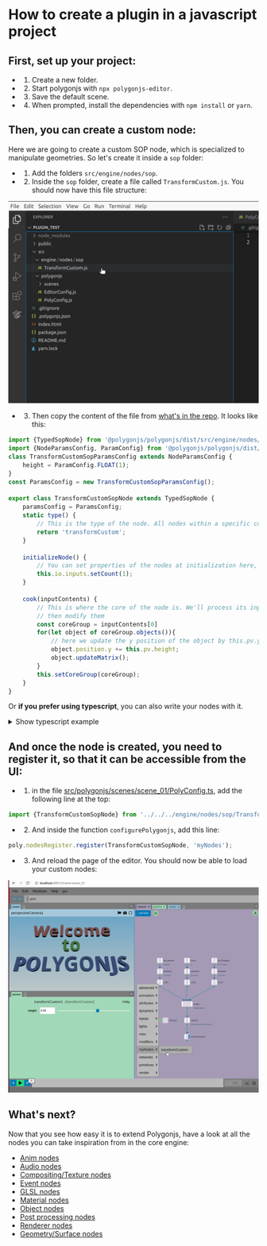 # How to create a plugin in a javascript project

## First, set up your project:

- 1. Create a new folder.
- 2. Start polygonjs with `npx polygonjs-editor`.
- 3. Save the default scene.
- 4. When prompted, install the dependencies with `npm install` or `yarn`.

## Then, you can create a custom node:

Here we are going to create a custom SOP node, which is specialized to manipulate geometries. So let's create it inside a `sop` folder:

- 1. Add the folders `src/engine/nodes/sop`.
- 2. Inside the `sop` folder, create a file called `TransformCustom.js`. You should now have this file structure:

![File Structure](https://github.com/polygonjs/plugins_tutorials/blob/main/public/files.jpg?raw=true)

- 3. Then copy the content of the file from [what's in the repo](https://github.com/polygonjs/plugins_tutorials/blob/main/src/engine/nodes/sop/TransformCustom.js). It looks like this:

``` js
import {TypedSopNode} from '@polygonjs/polygonjs/dist/src/engine/nodes/sop/_Base';
import {NodeParamsConfig, ParamConfig} from '@polygonjs/polygonjs/dist/src/engine/nodes/utils/params/ParamsConfig';
class TransformCustomSopParamsConfig extends NodeParamsConfig {
    height = ParamConfig.FLOAT(1);
}
const ParamsConfig = new TransformCustomSopParamsConfig();

export class TransformCustomSopNode extends TypedSopNode {
    paramsConfig = ParamsConfig;
    static type() {
        // This is the type of the node. All nodes within a specific context (such as SOP, COP, OBJ) must have a unique type.
        return 'transformCustom';
    }

    initializeNode() {
        // You can set properties of the nodes at initialization here, such as the number of inputs
        this.io.inputs.setCount(1);
    }

    cook(inputContents) {
        // This is where the core of the node is. We'll process its inputs (inputContents)
        // then modify them
        const coreGroup = inputContents[0]
        for(let object of coreGroup.objects()){
            // here we update the y position of the object by this.pv.y, which is the value of the parameter height;
            object.position.y += this.pv.height;
            object.updateMatrix();
        }
        this.setCoreGroup(coreGroup);
    }
}
```

Or **if you prefer using typescript**, you can also write your nodes with it.

<details>
<summary>Show typescript example</summary>

The file is [almost the same](https://github.com/polygonjs/plugins_tutorials/blob/main/src/engine/nodes/sop/TransformCustomInTS.ts):


``` ts
import { CoreGroup } from '@polygonjs/polygonjs/dist/src/core/geometry/Group';
import {TypedSopNode} from '@polygonjs/polygonjs/dist/src/engine/nodes/sop/_Base';
import {NodeParamsConfig, ParamConfig} from '@polygonjs/polygonjs/dist/src/engine/nodes/utils/params/ParamsConfig';
class TransformCustomSopParamsConfig extends NodeParamsConfig {
    height = ParamConfig.FLOAT(1);
}
const ParamsConfig = new TransformCustomSopParamsConfig();

export class TransformCustomInTSSopNode extends TypedSopNode<TransformCustomSopParamsConfig> {
    paramsConfig = ParamsConfig;
    static type() {
        // This is the type of the node. All nodes within a specific context (such as SOP, COP, OBJ) must have a unique type.
        return 'transformCustomInTS';
    }

    initializeNode() {
        // You can set properties of the nodes at initialization here, such as the number of inputs
        this.io.inputs.setCount(1);
    }

    override cook(inputContents:CoreGroup[]) {
        // This is where the core of the node is. We'll process its inputs (inputContents)
        // then modify them
        const coreGroup = inputContents[0]
        for(let object of coreGroup.objects()){
            // here we update the y position of the object by this.pv.y, which is the value of the parameter height;
            object.position.y += this.pv.height;
            object.updateMatrix();
        }
        this.setCoreGroup(coreGroup);
    }
}
```

The main differences between writing your node with javascript and typescript are:

- you need to give the parameter object as template: `TypedSopNode<TransformCustomSopParamsConfig>`. This allows the calls to a parameter ( `node.p.height` ) and to a parameter value ( `node.pv.height` ) to predict the type those return.
- you need to give the argument type of the cook method. For a [SOP node](https://polygonjs.com/docs/nodes/sop), this is: `cook(inputContents:CoreGroup[])`.


</details>



## And once the node is created, you need to register it, so that it can be accessible from the UI:

- 1. in the file [src/polygonjs/scenes/scene_01/PolyConfig.ts](https://github.com/polygonjs/plugins_tutorials/blob/main/src/polygonjs/scenes/scene_01/PolyConfig.ts), add the following line at the top:
```js
import {TransformCustomSopNode} from '../../../engine/nodes/sop/TransformCustom'
```
- 2. And inside the function `configurePolygonjs`, add this line:
``` js
poly.nodesRegister.register(TransformCustomSopNode, 'myNodes');
```

- 3. And reload the page of the editor. You should now be able to load your custom nodes:

![Custom node loaded](https://github.com/polygonjs/plugins_tutorials/blob/main/public/registered_node.jpg?raw=true)

## What's next?

Now that you see how easy it is to extend Polygonjs, have a look at all the nodes you can take inspiration from in the core engine:

- [Anim nodes](https://github.com/polygonjs/polygonjs/tree/master/src/engine/nodes/anim)
- [Audio nodes](https://github.com/polygonjs/polygonjs/tree/master/src/engine/nodes/audio)
- [Compositing/Texture nodes](https://github.com/polygonjs/polygonjs/tree/master/src/engine/nodes/cop)
- [Event nodes](https://github.com/polygonjs/polygonjs/tree/master/src/engine/nodes/event)
- [GLSL nodes](https://github.com/polygonjs/polygonjs/tree/master/src/engine/nodes/gl)
- [Material nodes](https://github.com/polygonjs/polygonjs/tree/master/src/engine/nodes/mat)
- [Object nodes](https://github.com/polygonjs/polygonjs/tree/master/src/engine/nodes/obj)
- [Post processing nodes](https://github.com/polygonjs/polygonjs/tree/master/src/engine/nodes/post)
- [Renderer nodes](https://github.com/polygonjs/polygonjs/tree/master/src/engine/nodes/rop)
- [Geometry/Surface nodes](https://github.com/polygonjs/polygonjs/tree/master/src/engine/nodes/sop)

